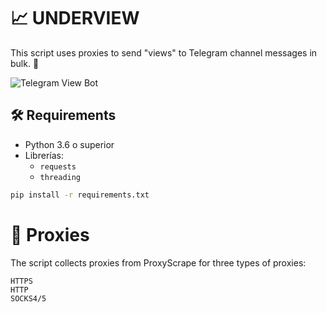 # 📈 UNDERVIEW

This script uses proxies to send "views" to Telegram channel messages in bulk. 🚀

![Telegram View Bot](https://i.postimg.cc/RVqCRXtn/photo-2024-10-16-21-08-53.jpg) <!-- Reemplaza esto con la ruta de tu imagen -->

## 🛠 Requirements

- Python 3.6 o superior
- Librerías:
  - `requests`
  - `threading`

```bash
pip install -r requirements.txt
```

# 📡 Proxies

The script collects proxies from ProxyScrape for three types of proxies:

    HTTPS
    HTTP
    SOCKS4/5
